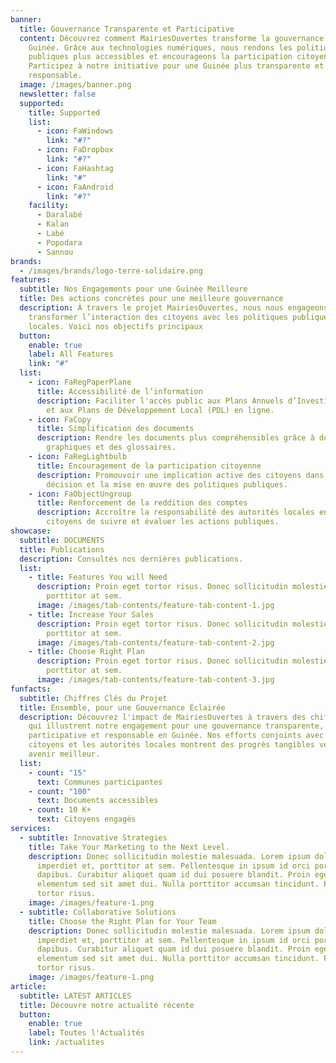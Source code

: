```yaml
---
banner:
  title: Gouvernance Transparente et Participative
  content: Découvrez comment MairiesOuvertes transforme la gouvernance locale en
    Guinée. Grâce aux technologies numériques, nous rendons les politiques
    publiques plus accessibles et encourageons la participation citoyenne.
    Participez à notre initiative pour une Guinée plus transparente et
    responsable.
  image: /images/banner.png
  newsletter: false
  supported:
    title: Supported
    list:
      - icon: FaWindows
        link: "#?"
      - icon: FaDropbox
        link: "#?"
      - icon: FaHashtag
        link: "#"
      - icon: FaAndroid
        link: "#?"
    facility:
      - Daralabé
      - Kalan
      - Labé
      - Popodara
      - Sannou
brands:
  - /images/brands/logo-terre-solidaire.png
features:
  subtitle: Nos Engagements pour une Guinée Meilleure
  title: Des actions concrètes pour une meilleure gouvernance
  description: À travers le projet MairiesOuvertes, nous nous engageons à
    transformer l’interaction des citoyens avec les politiques publiques
    locales. Voici nos objectifs principaux
  button:
    enable: true
    label: All Features
    link: "#"
  list:
    - icon: FaRegPaperPlane
      title: Accessibilité de l’information
      description: Faciliter l'accès public aux Plans Annuels d’Investissement (PAI)
        et aux Plans de Développement Local (PDL) en ligne.
    - icon: FaCopy
      title: Simplification des documents
      description: Rendre les documents plus compréhensibles grâce à des résumés, des
        graphiques et des glossaires.
    - icon: FaRegLightbulb
      title: Encouragement de la participation citoyenne
      description: Promouvoir une implication active des citoyens dans la prise de
        décision et la mise en œuvre des politiques publiques.
    - icon: FaObjectUngroup
      title: Renforcement de la reddition des comptes
      description: Accroître la responsabilité des autorités locales en permettant aux
        citoyens de suivre et évaluer les actions publiques.
showcase:
  subtitle: DOCUMENTS
  title: Publications
  description: Consultés nos dernières publications.
  list:
    - title: Features You will Need
      description: Proin eget tortor risus. Donec sollicitudin molestie imperdiet et,
        porttitor at sem.
      image: /images/tab-contents/feature-tab-content-1.jpg
    - title: Increase Your Sales
      description: Proin eget tortor risus. Donec sollicitudin molestie imperdiet et,
        porttitor at sem.
      image: /images/tab-contents/feature-tab-content-2.jpg
    - title: Choose Right Plan
      description: Proin eget tortor risus. Donec sollicitudin molestie imperdiet et,
        porttitor at sem.
      image: /images/tab-contents/feature-tab-content-3.jpg
funfacts:
  subtitle: Chiffres Clés du Projet
  title: Ensemble, pour une Gouvernance Éclairée
  description: Découvrez l'impact de MairiesOuvertes à travers des chiffres clés
    qui illustrent notre engagement pour une gouvernance transparente,
    participative et responsable en Guinée. Nos efforts conjoints avec les
    citoyens et les autorités locales montrent des progrès tangibles vers un
    avenir meilleur.
  list:
    - count: "15"
      text: Communes participantes
    - count: "100"
      text: Documents accessibles
    - count: 10 K+
      text: Citoyens engagés
services:
  - subtitle: Innovative Strategies
    title: Take Your Marketing to the Next Level.
    description: Donec sollicitudin molestie malesuada. Lorem ipsum dolor sit
      imperdiet et, porttitor at sem. Pellentesque in ipsum id orci porta
      dapibus. Curabitur aliquet quam id dui posuere blandit. Proin eget
      elementum sed sit amet dui. Nulla porttitor accumsan tincidunt. Proin eget
      tortor risus.
    image: /images/feature-1.png
  - subtitle: Collaborative Solutions
    title: Choose the Right Plan for Your Team
    description: Donec sollicitudin molestie malesuada. Lorem ipsum dolor sit
      imperdiet et, porttitor at sem. Pellentesque in ipsum id orci porta
      dapibus. Curabitur aliquet quam id dui posuere blandit. Proin eget
      elementum sed sit amet dui. Nulla porttitor accumsan tincidunt. Proin eget
      tortor risus.
    image: /images/feature-1.png
article:
  subtitle: LATEST ARTICLES
  title: Découvre notre actualité récente
  button:
    enable: true
    label: Toutes l'Actualités
    link: /actualites
---
```

